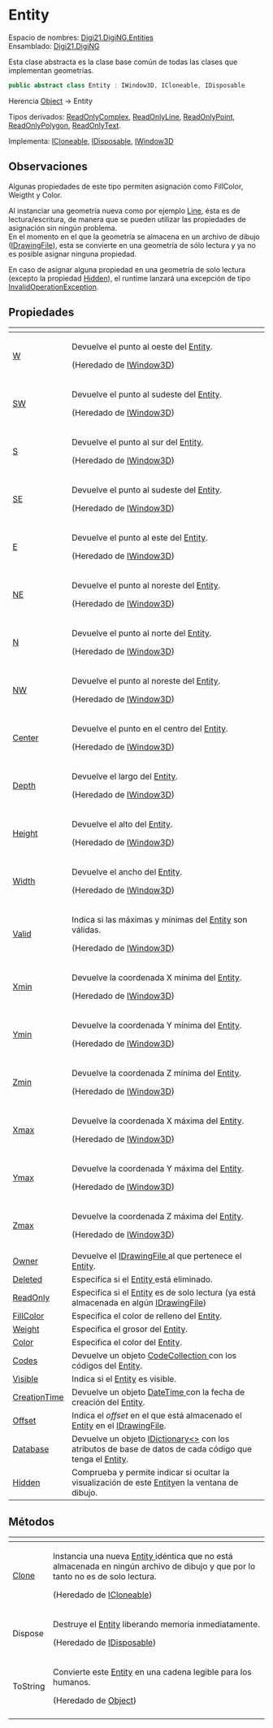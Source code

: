# Entity

Espacio de nombres: [Digi21.DigiNG.Entities](../)  
Ensamblado: [Digi21.DigiNG](../../)

Esta clase abstracta es la clase base común de todas las clases que implementan geometrías.

```csharp
public abstract class Entity : IWindow3D, ICloneable, IDisposable
```

Herencia [Object](https://docs.microsoft.com/en-us/dotnet/api/system.object?view=net-5.0) → Entity

Tipos derivados: [ReadOnlyComplex](../readonlycomplex/), [ReadOnlyLine](../readonlyline/), [ReadOnlyPoint](../readonlypoint/), [ReadOnlyPolygon](../readonlypolygon/), [ReadOnlyText](../readonlytext/).

Implementa: [ICloneable](../icloseable/), [IDisposable](https://docs.microsoft.com/en-us/dotnet/api/system.idisposable?view=net-5.0), [IWindow3D](../../digi21.math/iwindow3d/)

## Observaciones

Algunas propiedades de este tipo permiten asignación como FillColor, Weigtht y Color.

Al instanciar una geometría nueva como por ejemplo [Line](../line/), ésta es de lectura/escritura, de manera que se pueden utilizar las propiedades de asignación sin ningún problema.   
En el momento en el que la geometría se almacena en un archivo de dibujo \([IDrawingFile](../../digi21.diging.io/idrawingfile/)\), esta se convierte en una geometría de sólo lectura y ya no es posible asignar ninguna propiedad. 

En caso de asignar alguna propiedad en una geometría de solo lectura \(excepto la propiedad [Hidden](propiedades/hidden.md)\), el runtime lanzará una excepción de tipo [InvalidOperationException](https://docs.microsoft.com/en-us/dotnet/api/system.invalidoperationexception?view=net-5.0).

## Propiedades

<table>
  <thead>
    <tr>
      <th style="text-align:left"></th>
      <th style="text-align:left"></th>
    </tr>
  </thead>
  <tbody>
    <tr>
      <td style="text-align:left"><a href="../../digi21.math/iwindow3d/propiedades/w.md">W</a>
      </td>
      <td style="text-align:left">
        <p>Devuelve el punto al oeste del <a href="./">Entity</a>.</p>
        <p>(Heredado de <a href="../../digi21.math/iwindow3d/">IWindow3D</a>)</p>
      </td>
    </tr>
    <tr>
      <td style="text-align:left"><a href="../../digi21.math/iwindow3d/propiedades/sw.md">SW</a>
      </td>
      <td style="text-align:left">
        <p>Devuelve el punto al sudeste del <a href="./">Entity</a>.</p>
        <p>(Heredado de <a href="../../digi21.math/iwindow3d/">IWindow3D</a>)</p>
      </td>
    </tr>
    <tr>
      <td style="text-align:left"><a href="../../digi21.math/iwindow3d/propiedades/s.md">S</a>
      </td>
      <td style="text-align:left">
        <p>Devuelve el punto al sur del <a href="./">Entity</a>.</p>
        <p>(Heredado de <a href="../../digi21.math/iwindow3d/">IWindow3D</a>)</p>
      </td>
    </tr>
    <tr>
      <td style="text-align:left"><a href="../../digi21.math/iwindow3d/propiedades/se.md">SE</a>
      </td>
      <td style="text-align:left">
        <p>Devuelve el punto al sudeste del <a href="./">Entity</a>.</p>
        <p>(Heredado de <a href="../../digi21.math/iwindow3d/">IWindow3D</a>)</p>
      </td>
    </tr>
    <tr>
      <td style="text-align:left"><a href="../../digi21.math/iwindow3d/propiedades/e.md">E</a>
      </td>
      <td style="text-align:left">
        <p>Devuelve el punto al este del <a href="./">Entity</a>.</p>
        <p>(Heredado de <a href="../../digi21.math/iwindow3d/">IWindow3D</a>)</p>
      </td>
    </tr>
    <tr>
      <td style="text-align:left"><a href="../../digi21.math/iwindow3d/propiedades/ne.md">NE</a>
      </td>
      <td style="text-align:left">
        <p>Devuelve el punto al noreste del <a href="./">Entity</a>.</p>
        <p>(Heredado de <a href="../../digi21.math/iwindow3d/">IWindow3D</a>)</p>
      </td>
    </tr>
    <tr>
      <td style="text-align:left"><a href="../../digi21.math/iwindow3d/propiedades/n.md">N</a>
      </td>
      <td style="text-align:left">
        <p>Devuelve el punto al norte del <a href="./">Entity</a>.</p>
        <p>(Heredado de <a href="../../digi21.math/iwindow3d/">IWindow3D</a>)</p>
      </td>
    </tr>
    <tr>
      <td style="text-align:left"><a href="../../digi21.math/iwindow3d/propiedades/nw.md">NW</a>
      </td>
      <td style="text-align:left">
        <p>Devuelve el punto al noreste del <a href="./">Entity</a>.</p>
        <p>(Heredado de <a href="../../digi21.math/iwindow3d/">IWindow3D</a>)</p>
      </td>
    </tr>
    <tr>
      <td style="text-align:left"><a href="../../digi21.math/iwindow3d/propiedades/center.md">Center</a>
      </td>
      <td style="text-align:left">
        <p>Devuelve el punto en el centro del <a href="./">Entity</a>.</p>
        <p>(Heredado de <a href="../../digi21.math/iwindow3d/">IWindow3D</a>)</p>
      </td>
    </tr>
    <tr>
      <td style="text-align:left"><a href="../../digi21.math/iwindow3d/propiedades/depth.md">Depth</a>
      </td>
      <td style="text-align:left">
        <p>Devuelve el largo del <a href="./">Entity</a>.</p>
        <p>(Heredado de <a href="../../digi21.math/iwindow3d/">IWindow3D</a>)</p>
      </td>
    </tr>
    <tr>
      <td style="text-align:left"><a href="../../digi21.math/iwindow3d/propiedades/height.md">Height</a>
      </td>
      <td style="text-align:left">
        <p>Devuelve el alto del <a href="./">Entity</a>.</p>
        <p>(Heredado de <a href="../../digi21.math/iwindow3d/">IWindow3D</a>)</p>
      </td>
    </tr>
    <tr>
      <td style="text-align:left"><a href="../../digi21.math/iwindow3d/propiedades/width.md">Width</a>
      </td>
      <td style="text-align:left">
        <p>Devuelve el ancho del <a href="./">Entity</a>.</p>
        <p>(Heredado de <a href="../../digi21.math/iwindow3d/">IWindow3D</a>)</p>
      </td>
    </tr>
    <tr>
      <td style="text-align:left"><a href="../../digi21.math/iwindow3d/propiedades/valid.md">Valid</a>
      </td>
      <td style="text-align:left">
        <p>Indica si las m&#xE1;ximas y m&#xED;nimas del <a href="./">Entity</a> son
          v&#xE1;lidas.</p>
        <p>(Heredado de <a href="../../digi21.math/iwindow3d/">IWindow3D</a>)</p>
      </td>
    </tr>
    <tr>
      <td style="text-align:left"><a href="../../digi21.math/iwindow3d/propiedades/xmin.md">Xmin</a>
      </td>
      <td style="text-align:left">
        <p>Devuelve la coordenada X m&#xED;nima del <a href="./">Entity</a>.</p>
        <p>(Heredado de <a href="../../digi21.math/iwindow3d/">IWindow3D</a>)</p>
      </td>
    </tr>
    <tr>
      <td style="text-align:left"><a href="../../digi21.math/iwindow3d/propiedades/ymin.md">Ymin</a>
      </td>
      <td style="text-align:left">
        <p>Devuelve la coordenada Y m&#xED;nima del <a href="./">Entity</a>.</p>
        <p>(Heredado de <a href="../../digi21.math/iwindow3d/">IWindow3D</a>)</p>
      </td>
    </tr>
    <tr>
      <td style="text-align:left"><a href="../../digi21.math/iwindow3d/propiedades/zmin.md">Zmin</a>
      </td>
      <td style="text-align:left">
        <p>Devuelve la coordenada Z m&#xED;nima del <a href="./">Entity</a>.</p>
        <p>(Heredado de <a href="../../digi21.math/iwindow3d/">IWindow3D</a>)</p>
      </td>
    </tr>
    <tr>
      <td style="text-align:left"><a href="../../digi21.math/iwindow3d/propiedades/xmax.md">Xmax</a>
      </td>
      <td style="text-align:left">
        <p>Devuelve la coordenada X m&#xE1;xima del <a href="./">Entity</a>.</p>
        <p>(Heredado de <a href="../../digi21.math/iwindow3d/">IWindow3D</a>)</p>
      </td>
    </tr>
    <tr>
      <td style="text-align:left"><a href="../../digi21.math/iwindow3d/propiedades/ymax.md">Ymax</a>
      </td>
      <td style="text-align:left">
        <p>Devuelve la coordenada Y m&#xE1;xima del <a href="./">Entity</a>.</p>
        <p>(Heredado de <a href="../../digi21.math/iwindow3d/">IWindow3D</a>)</p>
      </td>
    </tr>
    <tr>
      <td style="text-align:left"><a href="../../digi21.math/iwindow3d/propiedades/zmax.md">Zmax</a>
      </td>
      <td style="text-align:left">
        <p>Devuelve la coordenada Z m&#xE1;xima del <a href="./">Entity</a>.</p>
        <p>(Heredado de <a href="../../digi21.math/iwindow3d/">IWindow3D</a>)</p>
      </td>
    </tr>
    <tr>
      <td style="text-align:left"><a href="propiedades/owner.md">Owner</a>
      </td>
      <td style="text-align:left">Devuelve el <a href="../../digi21.diging.io/idrawingfile/">IDrawingFile </a>al
        que pertenece el <a href="./">Entity</a>.</td>
    </tr>
    <tr>
      <td style="text-align:left"><a href="propiedades/deleted.md">Deleted</a>
      </td>
      <td style="text-align:left">Especifica si el <a href="./">Entity </a>est&#xE1; eliminado.</td>
    </tr>
    <tr>
      <td style="text-align:left"><a href="propiedades/readonly.md">ReadOnly</a>
      </td>
      <td style="text-align:left">Especifica si el <a href="./">Entity</a> es de solo lectura (ya est&#xE1;
        almacenada en alg&#xFA;n <a href="../../digi21.diging.io/idrawingfile/">IDrawingFile</a>)</td>
    </tr>
    <tr>
      <td style="text-align:left"><a href="propiedades/fillcolor.md">FillColor</a>
      </td>
      <td style="text-align:left">Especifica el color de relleno del <a href="./">Entity</a>.</td>
    </tr>
    <tr>
      <td style="text-align:left"><a href="propiedades/weight.md">Weight</a>
      </td>
      <td style="text-align:left">Especifica el grosor del <a href="./">Entity</a>.</td>
    </tr>
    <tr>
      <td style="text-align:left"><a href="propiedades/color.md">Color</a>
      </td>
      <td style="text-align:left">Especifica el color del <a href="./">Entity</a>.</td>
    </tr>
    <tr>
      <td style="text-align:left"><a href="propiedades/codes.md">Codes</a>
      </td>
      <td style="text-align:left">Devuelve un objeto <a href>CodeCollection </a>con los c&#xF3;digos del
        <a
        href="./">Entity</a>.</td>
    </tr>
    <tr>
      <td style="text-align:left"><a href="propiedades/visible.md">Visible</a>
      </td>
      <td style="text-align:left">Indica si el <a href="./">Entity</a> es visible.</td>
    </tr>
    <tr>
      <td style="text-align:left"><a href="propiedades/creationtime.md">CreationTime</a>
      </td>
      <td style="text-align:left">Devuelve un objeto <a href="https://docs.microsoft.com/en-us/dotnet/api/system.datetime?view=net-5.0">DateTime </a>con
        la fecha de creaci&#xF3;n del <a href="./">Entity</a>.</td>
    </tr>
    <tr>
      <td style="text-align:left"><a href="propiedades/offset.md">Offset</a>
      </td>
      <td style="text-align:left">Indica el <em>offset</em> en el que est&#xE1; almacenado el <a href="./">Entity</a> en
        el <a href="../../digi21.diging.io/idrawingfile/">IDrawingFile</a>.</td>
    </tr>
    <tr>
      <td style="text-align:left"><a href="propiedades/database.md">Database</a>
      </td>
      <td style="text-align:left">Devuelve un objeto <a href="https://docs.microsoft.com/en-us/dotnet/api/system.collections.generic.idictionary-2?view=net-5.0">IDictionary&lt;&gt;</a> con
        los atributos de base de datos de cada c&#xF3;digo que tenga el <a href="./">Entity</a>.</td>
    </tr>
    <tr>
      <td style="text-align:left"><a href="propiedades/hidden.md">Hidden</a>
      </td>
      <td style="text-align:left">Comprueba y permite indicar si ocultar la visualizaci&#xF3;n de este
        <a
        href="./">Entity</a>en la ventana de dibujo.</td>
    </tr>
  </tbody>
</table>

## Métodos

<table>
  <thead>
    <tr>
      <th style="text-align:left"></th>
      <th style="text-align:left"></th>
    </tr>
  </thead>
  <tbody>
    <tr>
      <td style="text-align:left"><a href="metodos/clone.md">Clone</a>
      </td>
      <td style="text-align:left">
        <p>Instancia una nueva <a href="./">Entity </a>id&#xE9;ntica que no est&#xE1;
          almacenada en ning&#xFA;n archivo de dibujo y que por lo tanto no es de
          solo lectura.</p>
        <p>(Heredado de <a href="../icloseable/">ICloneable</a>)</p>
      </td>
    </tr>
    <tr>
      <td style="text-align:left">Dispose</td>
      <td style="text-align:left">
        <p>Destruye el <a href="./">Entity</a> liberando memoria inmediatamente.</p>
        <p>(Heredado de <a href="https://docs.microsoft.com/en-us/dotnet/api/system.idisposable?view=net-5.0">IDisposable</a>)</p>
      </td>
    </tr>
    <tr>
      <td style="text-align:left">ToString</td>
      <td style="text-align:left">
        <p>Convierte este <a href="./">Entity</a> en una cadena legible para los humanos.</p>
        <p>(Heredado de <a href="https://docs.microsoft.com/en-us/dotnet/api/system.object?view=net-5.0">Object</a>)</p>
      </td>
    </tr>
    <tr>
      <td style="text-align:left"></td>
      <td style="text-align:left"></td>
    </tr>
  </tbody>
</table>



